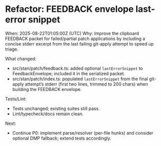 # Refactor: FEEDBACK envelope last-error snippet

When: 2025-08-22T01:05:00Z (UTC)
Why: Improve the clipboard FEEDBACK packet for failed/partial patch applications by including a concise stderr excerpt from the last failing git-apply attempt to speed up triage.

What changed:
- src/stan/patch/feedback.ts: added optional `lastErrorSnippet` to FeedbackEnvelope; included it in the serialized packet.
- src/stan/patch/index.ts: populated `lastErrorSnippet` from the final git-apply attempt’s stderr (first two lines, trimmed to 200 chars) when building the FEEDBACK envelope.

Tests/Lint:
- Tests unchanged; existing suites still pass.
- Lint/typecheck/docs remain clean.

Next:
- Continue P0: implement parse/resolver (per-file hunks) and consider optional DMP fallback; extend tests accordingly.
